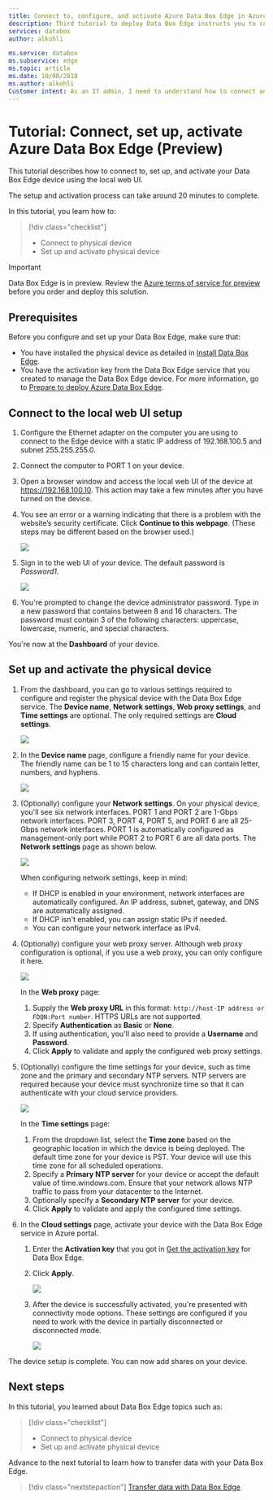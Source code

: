 ```yaml
---
title: Connect to, configure, and activate Azure Data Box Edge in Azure portal | Microsoft Docs
description: Third tutorial to deploy Data Box Edge instructs you to connect, set up, and activate your physical device.
services: databox
author: alkohli

ms.service: databox
ms.subservice: edge
ms.topic: article
ms.date: 10/08/2018
ms.author: alkohli
Customer intent: As an IT admin, I need to understand how to connect and activate Data Box Edge so I can use it to transfer data to Azure. 
---
```

# Tutorial: Connect, set up, activate Azure Data Box Edge (Preview) 

This tutorial describes how to connect to, set up, and activate your Data Box Edge device using the local web UI. 

The setup and activation process can take around 20 minutes to complete. 

In this tutorial, you learn how to:

> [!div class="checklist"]
> * Connect to physical device
> * Set up and activate physical device

> [!IMPORTANT]
> Data Box Edge is in preview. Review the [Azure terms of service for preview](https://azure.microsoft.com/support/legal/preview-supplemental-terms/) before you order and deploy this solution. 


## Prerequisites

Before you configure and set up your Data Box Edge, make sure that:

* You have installed the physical device as detailed in [Install Data Box Edge](data-box-edge-deploy-install.md).
* You have the activation key from the Data Box Edge service that you created to manage the Data Box Edge device. For more information, go to [Prepare to deploy Azure Data Box Edge](data-box-edge-deploy-prep.md).

## Connect to the local web UI setup 

1. Configure the Ethernet adapter on the computer you are using to connect to the Edge device with a static IP address of 192.168.100.5 and subnet 255.255.255.0.
2. Connect the computer to PORT 1 on your device. 
3. Open a browser window and access the local web UI of the device at https://192.168.100.10. This action may take a few minutes after you have turned on the device. 
4. You see an error or a warning indicating that there is a problem with the website’s security certificate. Click **Continue to this webpage**. (These steps may be different based on the browser used.)
   
    ![](./media/data-box-edge-deploy-connect-setup-activate/image2.png)

2. Sign in to the web UI of your device. The default password is *Password1*. 
   
    ![](./media/data-box-edge-deploy-connect-setup-activate/image3.png)

3. You're prompted to change the device administrator password. Type in a new password that contains between 8 and 16 characters. The password must contain 3 of the following characters: uppercase, lowercase, numeric, and special characters.

You're now at the **Dashboard** of your device.

## Set up and activate the physical device
 
1. From the dashboard, you can go to various settings required to configure and register the physical device with the Data Box Edge service. The **Device name**, **Network settings**, **Web proxy settings**, and **Time settings** are optional. The only required settings are **Cloud settings**.
   
    ![](./media/data-box-edge-deploy-connect-setup-activate/set-up-activate-1.png)

2. In the **Device name** page, configure a friendly name for your device. The friendly name can be 1 to 15 characters long and can contain letter, numbers, and hyphens.

    ![](./media/data-box-edge-deploy-connect-setup-activate/set-up-activate-2.png)

3. (Optionally) configure your **Network settings**. On your physical device, you'll see six network interfaces. PORT 1 and PORT 2 are 1-Gbps network interfaces. PORT 3, PORT 4, PORT 5, and PORT 6 are all 25-Gbps network interfaces. PORT 1 is automatically configured as management-only port while PORT 2 to PORT 6 are all data ports. The **Network settings** page as shown below.
    
    ![](./media/data-box-edge-deploy-connect-setup-activate/set-up-activate-3.png)
   
    When configuring network settings, keep in mind:

    - If DHCP is enabled in your environment, network interfaces are automatically configured. An IP address, subnet, gateway, and DNS are automatically assigned.
    - If DHCP isn't enabled, you can assign static IPs if needed.
    - You can configure your network interface as IPv4.
   
4. (Optionally) configure your web proxy server. Although web proxy configuration is optional, if you use a web proxy, you can only configure it here.
   
   ![](./media/data-box-edge-deploy-connect-setup-activate/set-up-activate-4.png)
   
   In the **Web proxy** page:
   
   1. Supply the **Web proxy URL** in this format: `http://host-IP address or FDQN:Port number`. HTTPS URLs are not supported.
   2. Specify **Authentication** as **Basic** or **None**.
   3. If using authentication, you'll also need to provide a **Username** and **Password**.
   4. Click **Apply** to validate and apply the configured web proxy settings.

5. (Optionally) configure the time settings for your device, such as time zone and the primary and secondary NTP servers. NTP servers are required because your device must synchronize time so that it can authenticate with your cloud service providers.
    
    ![](./media/data-box-edge-deploy-connect-setup-activate/set-up-activate-5.png)
    
    In the **Time settings** page:
    
    1. From the dropdown list, select the **Time zone** based on the geographic location in which the device is being deployed. The default time zone for your device is PST. Your device will use this time zone for all scheduled operations.
    2. Specify a **Primary NTP server** for your device or accept the default value of time.windows.com. Ensure that your network allows NTP traffic to pass from your datacenter to the Internet.
    3. Optionally specify a **Secondary NTP server** for your device.
    4. Click **Apply** to validate and apply the configured time settings.

6. In the **Cloud settings** page, activate your device with the Data Box Edge service in Azure portal.
    
    1. Enter the **Activation key** that you got in [Get the activation key](data-box-edge-deploy-prep.md#get-the-activation-key) for Data Box Edge.

    2. Click **Apply**. 
       
         ![](./media/data-box-edge-deploy-connect-setup-activate/set-up-activate-6.png)
    
    3. After the device is successfully activated, you're presented with connectivity mode options. These settings are configured if you need to work with the device in partially disconnected or disconnected mode. 

        ![](./media/data-box-edge-deploy-connect-setup-activate/set-up-activate-7.png)    

The device setup is complete. You can now add shares on your device.


## Next steps

In this tutorial, you learned about Data Box Edge topics such as:

> [!div class="checklist"]
> * Connect to physical device
> * Set up and activate physical device


Advance to the next tutorial to learn how to transfer data with your Data Box Edge.

> [!div class="nextstepaction"]
> [Transfer data with Data Box Edge](./data-box-edge-deploy-add-shares.md).
